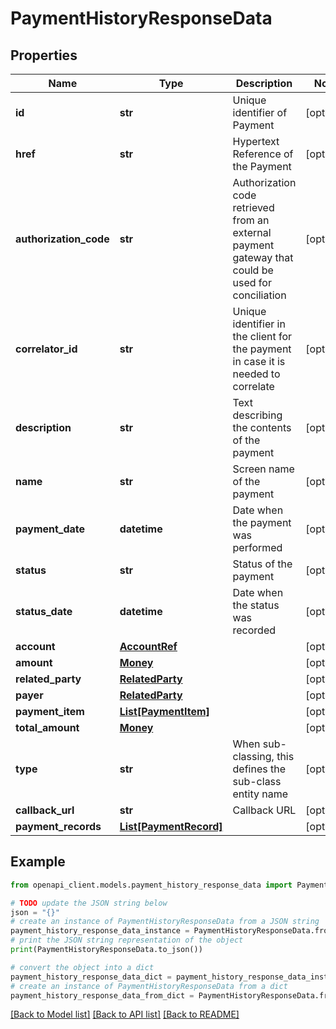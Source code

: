 # PaymentHistoryResponseData


## Properties

Name | Type | Description | Notes
------------ | ------------- | ------------- | -------------
**id** | **str** | Unique identifier of Payment | [optional] 
**href** | **str** | Hypertext Reference of the Payment | [optional] 
**authorization_code** | **str** | Authorization code retrieved from an external payment gateway that could be used for conciliation | [optional] 
**correlator_id** | **str** | Unique identifier in the client for the payment in case it is needed to correlate | [optional] 
**description** | **str** | Text describing the contents of the payment | [optional] 
**name** | **str** | Screen name of the payment | [optional] 
**payment_date** | **datetime** | Date when the payment was performed | [optional] 
**status** | **str** | Status of the payment | [optional] 
**status_date** | **datetime** | Date when the status was recorded | [optional] 
**account** | [**AccountRef**](AccountRef.md) |  | [optional] 
**amount** | [**Money**](Money.md) |  | [optional] 
**related_party** | [**RelatedParty**](RelatedParty.md) |  | [optional] 
**payer** | [**RelatedParty**](RelatedParty.md) |  | [optional] 
**payment_item** | [**List[PaymentItem]**](PaymentItem.md) |  | [optional] 
**total_amount** | [**Money**](Money.md) |  | [optional] 
**type** | **str** | When sub-classing, this defines the sub-class entity name | [optional] 
**callback_url** | **str** | Callback URL | [optional] 
**payment_records** | [**List[PaymentRecord]**](PaymentRecord.md) |  | [optional] 

## Example

```python
from openapi_client.models.payment_history_response_data import PaymentHistoryResponseData

# TODO update the JSON string below
json = "{}"
# create an instance of PaymentHistoryResponseData from a JSON string
payment_history_response_data_instance = PaymentHistoryResponseData.from_json(json)
# print the JSON string representation of the object
print(PaymentHistoryResponseData.to_json())

# convert the object into a dict
payment_history_response_data_dict = payment_history_response_data_instance.to_dict()
# create an instance of PaymentHistoryResponseData from a dict
payment_history_response_data_from_dict = PaymentHistoryResponseData.from_dict(payment_history_response_data_dict)
```
[[Back to Model list]](../README.md#documentation-for-models) [[Back to API list]](../README.md#documentation-for-api-endpoints) [[Back to README]](../README.md)


